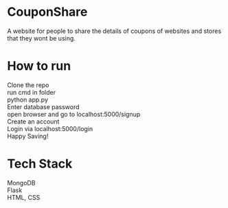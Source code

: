 # CouponShare
A website for people to share the details of coupons of websites and stores that they wont be using.

# How to run
Clone the repo<br>
run cmd in folder<br>
python app.py<br>
Enter database password<br>
open browser and go to localhost:5000/signup<br>
Create an account <br>
Login via localhost:5000/login<br>
Happy Saving!

# Tech Stack
MongoDB<br>
Flask<br>
HTML, CSS<br>

